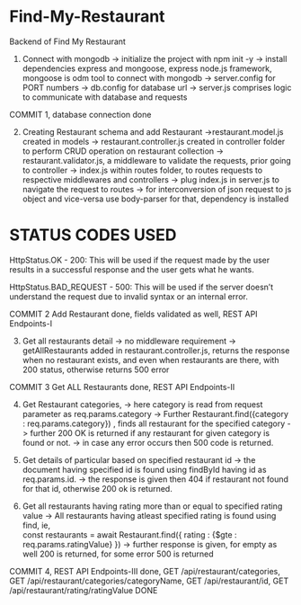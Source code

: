 # Find-My-Restaurant
Backend of Find My Restaurant
1. Connect with mongodb
-> initialize the project with npm init -y
-> install dependencies express and mongoose, express node.js framework, mongoose is odm tool to connect with mongodb
-> server.config for PORT numbers
-> db.config for database url
-> server.js comprises logic to communicate with database and requests

COMMIT 1, database connection done

2. Creating Restaurant schema and add Restaurant 
->restaurant.model.js created in models
-> restaurant.controller.js created in controller folder to perform CRUD operation on restaurant collection
-> restaurant.validator.js, a middleware to validate the requests, prior going to controller
-> index.js within routes folder, to routes requests to respective middlewares and controllers
-> plug index.js in server.js to navigate the request to routes
-> for interconversion of json request to js object and vice-versa use body-parser for that, dependency is installed

STATUS CODES USED
=================
HttpStatus.OK - 200: This will be used if the request made by the user results in a successful response and the user gets what he wants.

HttpStatus.BAD_REQUEST - 500: This will be used if the server doesn’t understand the request due to invalid syntax or an internal error.

COMMIT 2 Add Restaurant done, fields validated as well, REST API Endpoints-I

3. Get all restaurants detail
-> no middleware requirement
-> getAllRestaurants added in restaurant.controller.js, returns the response when no restaurant exists, and even when restaurants are there, with 200 status, otherwise returns 500 error

COMMIT 3 Get ALL Restaurants done, REST API Endpoints-II

4. Get Restaurant categories, 
-> here category is read from request parameter as req.params.category
-> Further Restaurant.find({category : req.params.category}) , finds all restaurant for the specified category
-> further 200 OK is returned if any restaurant for given category is found or not.
-> in case any error occurs then 500 code is returned.

5. Get details of particular based on specified restaurant id
-> the document having specified id is found using findById having id as req.params.id.
-> the response is given then 404 if restaurant not found for that id, otherwise 200 ok is returned.

6. Get all restaurants having rating more than or equal to specified rating value
-> All restaurants having atleast specified rating is found using find, ie,  
const restaurants = await Restaurant.find({
    rating : {$gte : req.params.ratingValue}
})
-> further response is given, for empty as well 200 is returned, for some error 500 is returned

COMMIT 4, REST API Endpoints-III done, GET /api/restaurant/categories, GET /api/restaurant/categories/categoryName, GET /api/restaurant/id, GET /api/restaurant/rating/ratingValue DONE

